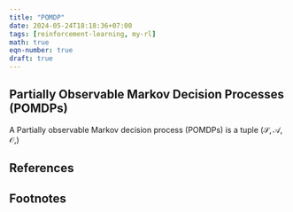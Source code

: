 ```yaml
---
title: "POMDP"
date: 2024-05-24T18:18:36+07:00
tags: [reinforcement-learning, my-rl]
math: true
eqn-number: true
draft: true
---
```


## Partially Observable Markov Decision Processes (POMDPs)
A Partially observable Markov decision process (POMDPs) is a tuple $(\mathcal{S},\mathcal{A},\mathcal{O},)$

## References

## Footnotes
